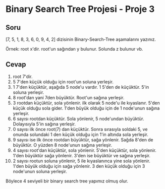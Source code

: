 # Binary Search Tree Projesi - Proje 3

## Soru
[7, 5, 1, 8, 3, 6, 0, 9, 4, 2] dizisinin Binary-Search-Tree aşamalarını yazınız.

Örnek: root x'dir. root'un sağından y bulunur. Solunda z bulunur vb.

## Cevap
1. root 7'dir.
2. 5 7'den küçük olduğu için root'un soluna yerleşir.
3. 1 7'den küçüktür, aşağıda 5 node'u vardır. 1 5'den de küçüktür. 5'in soluna yerleşir.
4. 8 root'dan yani 7den büyüktür. Root'un sağına yerleşir.
5. 3 rootdan küçüktür, sola yönlenir. ilk olarak 5 node'u ile kıyaslanır. 5'den küçük olduğu sola gider. 1'den büyük olduğu için de 1 node'unun sağına yerleşir.
6. 6 sayısı rootdan küçüktür. Sola yönlenir, 5 node'undan büyüktür. Dolayısıyla 5'in sağına yerleşir.
7. 0 sayısı ilk önce root(7) dan küçüktür. Sonra sırasıyla soldaki 5, ve onunda solundaki 1 den küçük olduğu için 1'in altında sola yerleşir.
8. 9 sayısı ise ilk önce rootdan büyüktür, sağa yönlenir. Sağda 8'den de büyüktür. O yüzden 8 node'unun sağına yerleşir.
9. 4 sayısı root'dan küçüktür, sola yönlenir. 5'den küçüktür, sola yönlenir. 1'den büyüktür sağa yönlenir. 3'den ise büyüktür ve sağına yerleşir.
10. 2 sayısı rootun soluna yönlenir, 5 ile kıyaslanınca yine sola yönlenir. 1'den büyük olduğu için sağa yönlenir. 3 den küçük olduğu için 3 node'unun soluna yerleşir.

Böylece 4 seviyeli bir binary search tree yapımız olmuş olur.